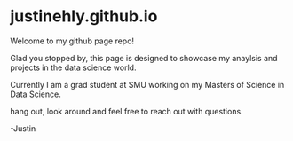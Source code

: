 # justinehly.github.io

Welcome to my github page repo!

Glad you stopped by, this page is designed to showcase my anaylsis and projects in the data science world.

Currently I am a grad student at SMU working on my Masters of Science in Data Science.

hang out, look around and feel free to reach out with questions.

-Justin
